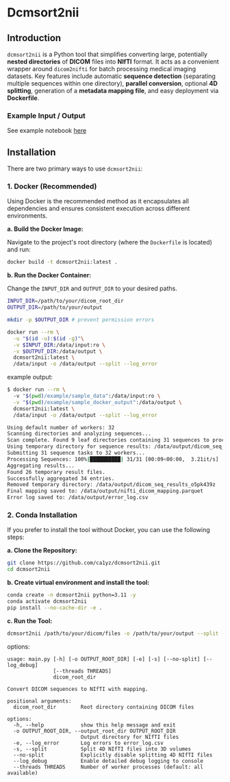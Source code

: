# Dcmsort2nii

## Introduction

`dcmsort2nii` is a Python tool that simplifies converting large, potentially **nested directories** of **DICOM** files into **NIfTI** format. It acts as a convenient wrapper around `dicom2nifti` for batch processing medical imaging datasets. Key features include automatic **sequence detection** (separating multiple sequences within one directory), **parallel conversion**, optional **4D splitting**, generation of a **metadata mapping file**, and easy deployment via **Dockerfile**.

### Example Input / Output 

See example notebook [here](./example/example_notebook.ipynb)

## Installation

There are two primary ways to use `dcmsort2nii`:

### 1. Docker (Recommended)

Using Docker is the recommended method as it encapsulates all dependencies and ensures consistent execution across different environments.

**a. Build the Docker Image:**

Navigate to the project's root directory (where the `Dockerfile` is located) and run:

```bash
docker build -t dcmsort2nii:latest .
```

**b. Run the Docker Container:**

Change the `INPUT_DIR` and `OUTPUT_DIR` to your desired paths.
```bash
INPUT_DIR=/path/to/your/dicom_root_dir
OUTPUT_DIR=/path/to/your/output

mkdir -p $OUTPUT_DIR # prevent permission errors

docker run --rm \
  -u "$(id -u):$(id -g)"\
  -v $INPUT_DIR:/data/input:ro \
  -v $OUTPUT_DIR:/data/output \
  dcmsort2nii:latest \
  /data/input -o /data/output --split --log_error
```

example output:
```bash
$ docker run --rm \      
  -v "$(pwd)/example/sample_data":/data/input:ro \
  -v "$(pwd)/example/sample_docker_output":/data/output \
  dcmsort2nii:latest \
  /data/input -o /data/output --split --log_error

Using default number of workers: 32
Scanning directories and analyzing sequences...
Scan complete. Found 9 leaf directories containing 31 sequences to process.
Using temporary directory for sequence results: /data/output/dicom_seq_results_o5pk439z
Submitting 31 sequence tasks to 32 workers...
Processing Sequences: 100%|██████████| 31/31 [00:09<00:00,  3.21it/s]
Aggregating results...
Found 26 temporary result files.
Successfully aggregated 34 entries.
Removed temporary directory: /data/output/dicom_seq_results_o5pk439z
Final mapping saved to: /data/output/nifti_dicom_mapping.parquet
Error log saved to: /data/output/error_log.csv
```

### 2. Conda Installation

If you prefer to install the tool without Docker, you can use the following steps:

**a. Clone the Repository:**

```bash
git clone https://github.com/ca1yz/dcmsort2nii.git
cd dcmsort2nii
```

**b. Create virtual environment and install the tool:**

```bash
conda create -n dcmsort2nii python=3.11 -y
conda activate dcmsort2nii
pip install --no-cache-dir -e .
```

**c. Run the Tool:**

```bash
dcmsort2nii /path/to/your/dicom/files -o /path/to/your/output --split --log_error
```

options:
```
usage: main.py [-h] [-o OUTPUT_ROOT_DIR] [-e] [-s] [--no-split] [--log_debug]
               [--threads THREADS]
               dicom_root_dir

Convert DICOM sequences to NIfTI with mapping.

positional arguments:
  dicom_root_dir        Root directory containing DICOM files

options:
  -h, --help            show this help message and exit
  -o OUTPUT_ROOT_DIR, --output_root_dir OUTPUT_ROOT_DIR
                        Output directory for NIfTI files
  -e, --log_error       Log errors to error_log.csv
  -s, --split           Split 4D NIfTI files into 3D volumes
  --no-split            Explicitly disable splitting 4D NIfTI files
  --log_debug           Enable detailed debug logging to console
  --threads THREADS     Number of worker processes (default: all available)
```

